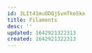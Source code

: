 ```yaml
---
id: 3LIt41muODQjSvmTkeSkx
title: Filaments
desc: ''
updated: 1642921322313
created: 1642921322313
---
```


